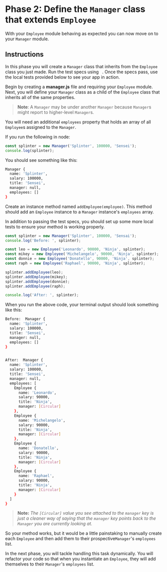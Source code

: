 # Phase 2: Define the `Manager` class that extends `Employee`

With your `Employee` module behaving as expected you can now move on to your 
`Manager` module.

## Instructions

In this phase you will create a `Manager` class that inherits from the 
`Employee` class you just made. Run the test specs using 
`
`. Once the specs pass, use the local 
tests provided below to see your app in action.

Begin by creating a __manager.js__ file and requiring your `Employee` module. 
Next, you will define your `Manager` class as a child of the `Employee` class
that inherits all of the same properties. 

> **Note**: A `Manager` may be under another `Manager` because
>`Manager`s might report to higher-level `Manager`s.

You will need an additional `employees` property that holds an array of all 
`Employee`s assigned to the `Manager`.


If you run the following in node:
```js
const splinter = new Manager('Splinter', 100000, 'Sensei');
console.log(splinter);
```

You should see something like this:
```bash
Manager {
  name: 'Splinter',
  salary: 100000,
  title: 'Sensei',
  manager: null, 
  employees: []
}
```

Create an instance method named `addEmployee(employee)`. This method should add
an `Employee` instance to a `Manager` instance's `employees` array. 

In addition to passing the test specs, you should set up some more local tests 
to ensure your method is working properly.

```js
const splinter = new Manager('Splinter', 100000, 'Sensai');
console.log('Before: ', splinter);

const leo = new Employee('Leonardo', 90000, 'Ninja', splinter);
const mikey = new Employee('Michelangelo', 90000, 'Ninja', splinter);
const donnie = new Employee('Donatello', 90000, 'Ninja', splinter);
const raph = new Employee('Raphael', 90000, 'Ninja', splinter);

splinter.addEmployee(leo);
splinter.addEmployee(mikey);
splinter.addEmployee(donnie);
splinter.addEmployee(raph);

console.log('After: ', splinter);
```

When you run the above code, your terminal output should look something like 
this:

```bash
Before:  Manager {
  name: 'Splinter',
  salary: 100000,
  title: 'Sensei',
  manager: null,
  employees: []
}


After:  Manager {
  name: 'Splinter',
  salary: 100000,
  title: 'Sensei',
  manager: null,
  employees: [
    Employee {
      name: 'Leonardo',
      salary: 90000,
      title: 'Ninja',
      manager: [Circular]
    },
    Employee {
      name: 'Michelangelo',
      salary: 90000,
      title: 'Ninja',
      manager: [Circular]
    },
    Employee {
      name: 'Donatello',
      salary: 90000,
      title: 'Ninja',
      manager: [Circular]
    },
    Employee {
      name: 'Raphael',
      salary: 90000,
      title: 'Ninja',
      manager: [Circular]
    }
  ]
}
```
>__Note:__ _The `[Circular]` value you see attached to the `manager` key is just
>a cleaner way of saying that the `manager` key points back to the `Manager` you
>are currently looking at._

So your method works, but it would be a little painstaking to manually create 
each `Employee` and then add them to their prospective`Manager`'s `employees`
list.

In the next phase, you will tackle handling this task dynamically. You will 
refactor your code so that when you instantiate an `Employee`, they will add 
themselves to their `Manager`'s `employees` list.